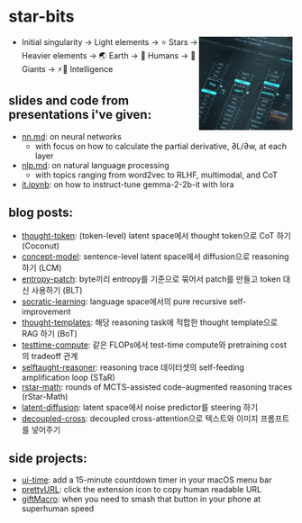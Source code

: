 # star-bits

<style>
.portrait{
  float:right;
  width:clamp(50px,33%,200px); 
  aspect-ratio:1/1;            
  height:auto;                 
  object-fit:cover;
}
</style>
<img src="assets/portrait.jpg" alt="My photo" class="portrait">

- Initial singularity → Light elements → ⭐ Stars → Heavier elements → 🌏 Earth → 👫 Humans → 👣 Giants → ⚡🧠 Intelligence

## slides and code from presentations i've given:
- [nn.md](https://github.com/star-bits/sogangparrot/blob/main/nn.md): on neural networks
  - with focus on how to calculate the partial derivative, ∂L/∂w, at each layer
- [nlp.md](https://github.com/star-bits/sogangparrot/blob/main/nlp.md): on natural language processing
  - with topics ranging from word2vec to RLHF, multimodal, and CoT
- [it.ipynb](https://colab.research.google.com/github/star-bits/sogangparrot/blob/main/it.ipynb): on how to instruct-tune gemma-2-2b-it with lora

## blog posts:
- [thought-token](posts/thought-token.html): (token-level) latent space에서 thought token으로 CoT 하기 (Coconut)
- [concept-model](posts/concept-model.html): sentence-level latent space에서 diffusion으로 reasoning 하기 (LCM)
- [entropy-patch](posts/entropy-patch.html): byte끼리 entropy를 기준으로 묶어서 patch를 만들고 token 대신 사용하기 (BLT)
- [socratic-learning](posts/socratic-learning.html): language space에서의 pure recursive self-improvement
- [thought-templates](posts/thought-templates.html): 해당 reasoning task에 적합한 thought template으로 RAG 하기 (BoT)
- [testtime-compute](posts/testtime-compute.html): 같은 FLOPs에서 test-time compute와 pretraining cost의 tradeoff 관계
- [selftaught-reasoner](posts/selftaught-reasoner.html): reasoning trace 데이터셋의 self-feeding amplification loop (STaR)
- [rstar-math](posts/rstar-math.html): rounds of MCTS-assisted code-augmented reasoning traces (rStar-Math)
- [latent-diffusion](posts/latent-diffusion.html): latent space에서 noise predictor를 steering 하기
- [decoupled-cross](posts/decoupled-cross.html): decoupled cross-attention으로 텍스트와 이미지 프롬프트를 넣어주기

## side projects:
- [ui-time](https://github.com/star-bits/ui-time): add a 15-minute countdown timer in your macOS menu bar
- [prettyURL](https://github.com/star-bits/prettyURL): click the extension icon to copy human readable URL
- [giftMacro](https://github.com/star-bits/giftMacro): when you need to smash that button in your phone at superhuman speed
